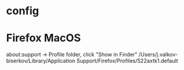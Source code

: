 # config

# Firefox MacOS

about:support -> Profile folder, click "Show in Finder" /Users/j.valkov-biserkov/Library/Application Support/Firefox/Profiles/522axtk1.default
